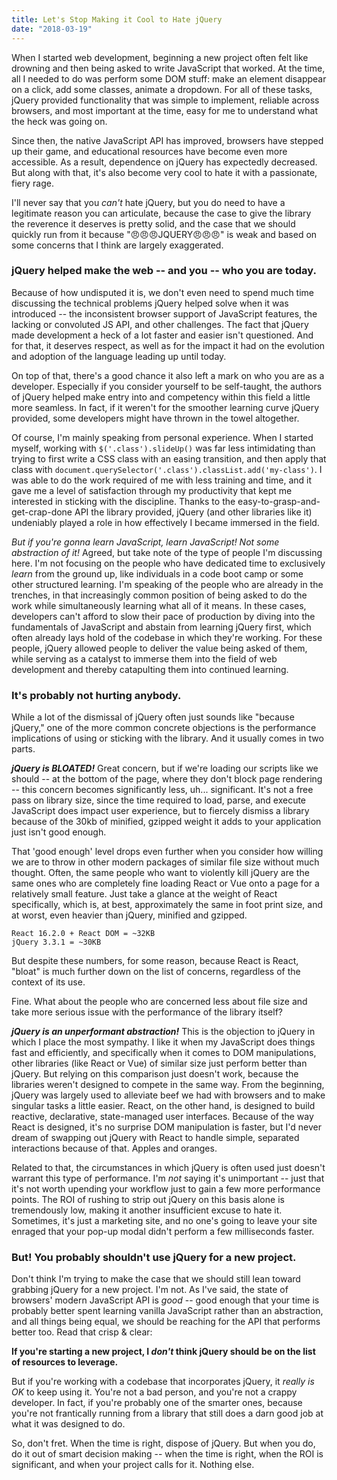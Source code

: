 ```yaml
---
title: Let's Stop Making it Cool to Hate jQuery
date: "2018-03-19"
---
```


When I started web development, beginning a new project often felt like drowning and then being asked to write JavaScript that worked. At the time, all I needed to do was perform some DOM stuff: make an element disappear on a click, add some classes, animate a dropdown. For all of these tasks, jQuery provided functionality that was simple to implement, reliable across browsers, and most important at the time, easy for me to understand what the heck was going on.

Since then, the native JavaScript API has improved, browsers have stepped up their game, and educational resources have become even more accessible. As a result, dependence on jQuery has expectedly decreased. But along with that, it's also become very cool to hate it with a passionate, fiery rage.

I'll never say that you _can't_ hate jQuery, but you do need to have a legitimate reason you can articulate, because the case to give the library the reverence it deserves is pretty solid, and the case that we should quickly run from it because "😠😠😠JQUERY😠😠😠" is weak and based on some concerns that I think are largely exaggerated.  

### jQuery helped make the web -- and you -- who you are today.

Because of how undisputed it is, we don't even need to spend much time discussing the technical problems jQuery helped solve when it was introduced -- the inconsistent browser support of JavaScript features, the lacking or convoluted JS API, and other challenges. The fact that jQuery made development a heck of a lot faster and easier isn't questioned. And for that, it deserves respect, as well as for the impact it had on the evolution and adoption of the language leading up until today.

On top of that, there's a good chance it also left a mark on who you are as a developer. Especially if you consider yourself to be self-taught, the authors of jQuery helped make entry into and competency within this field a little more seamless. In fact, if it weren't for the smoother learning curve jQuery provided, some developers might have thrown in the towel altogether.

Of course, I'm mainly speaking from personal experience. When I started myself, working with `$('.class').slideUp()` was far less intimidating than trying to first write a CSS class with an easing transition, and then apply that class with `document.querySelector('.class').classList.add('my-class')`. I was able to do the work required of me with less training and time, and it gave me a level of satisfaction through my productivity that kept me interested in sticking with the discipline. Thanks to the easy-to-grasp-and-get-crap-done API the library provided, jQuery (and other libraries like it) undeniably played a role in how effectively I became immersed in the field.

_But if you're gonna learn JavaScript, learn JavaScript! Not some abstraction of it!_ Agreed, but take note of the type of people I'm discussing here. I'm not focusing on the people who have dedicated time to exclusively _learn_ from the ground up, like individuals in a code boot camp or some other structured learning. I'm speaking of the people who are already in the trenches, in that increasingly common position of being asked to do the work while simultaneously learning what all of it means. In these cases, developers can't afford to slow their pace of production by diving into the fundamentals of JavaScript and abstain from learning jQuery first, which often already lays hold of the codebase in which they're working. For these people, jQuery allowed people to deliver the value being asked of them, while serving as a catalyst to immerse them into the field of web development and thereby catapulting them into continued learning.

### It's probably not hurting anybody.

While a lot of the dismissal of jQuery often just sounds like "because jQuery," one of the more common concrete objections is the performance implications of using or sticking with the library. And it usually comes in two parts. 

**_jQuery is BLOATED!_** Great concern, but if we're loading our scripts like we should -- at the bottom of the page, where they don't block page rendering -- this concern becomes significantly less, uh... significant. It's not a free pass on library size, since the time required to load, parse, and execute JavaScript does impact user experience, but to fiercely dismiss a library because of the 30kb of minified, gzipped weight it adds to your application just isn't good enough. 

That 'good enough' level drops even further when you consider how willing we are to throw in other modern packages of similar file size without much thought. Often, the same people who want to violently kill jQuery are the same ones who are completely fine loading React or Vue onto a page for a relatively small feature. Just take a glance at the weight of React specifically, which is, at best, approximately the same in foot print size, and at worst, even heavier than jQuery, minified and gzipped. 

```
React 16.2.0 + React DOM = ~32KB
jQuery 3.3.1 = ~30KB
```

But despite these numbers, for some reason, because React is React, "bloat" is much further down on the list of concerns, regardless of the context of its use.

Fine. What about the people who are concerned less about file size and take more serious issue with the performance of the library itself?

**_jQuery is an unperformant abstraction!_** This is the objection to jQuery in which I place the most sympathy. I like it when my JavaScript does things fast and efficiently, and specifically when it comes to DOM manipulations, other libraries (like React or Vue) of similar size just perform better than jQuery. But relying on this comparison just doesn't work, because the libraries weren't designed to compete in the same way. From the beginning, jQuery was largely used to alleviate beef we had with browsers and to make singular tasks a little easier. React, on the other hand, is designed to build reactive, declarative, state-managed user interfaces. Because of the way React is designed, it's no surprise DOM manipulation is faster, but I'd never dream of swapping out jQuery with React to handle simple, separated interactions because of that. Apples and oranges.

Related to that, the circumstances in which jQuery is often used just doesn't warrant this type of performance. I'm _not_ saying it's unimportant -- just that it's not worth upending your workflow just to gain a few more performance points. The ROI of rushing to strip out jQuery on this basis alone is tremendously low, making it another insufficient excuse to hate it. Sometimes, it's just a marketing site, and no one's going to leave your site enraged that your pop-up modal didn't perform a few milliseconds faster.

### But! You probably shouldn't use jQuery for a new project.

Don't think I'm trying to make the case that we should still lean toward grabbing jQuery for a new project. I'm not. As I've said, the state of browsers' modern JavaScript API is _good_ -- good enough that your time is probably better spent learning vanilla JavaScript rather than an abstraction, and all things being equal, we should be reaching for the API that performs better too. Read that crisp & clear:

**If you're starting a new project, I _don't_ think jQuery should be on the list of resources to leverage.**

But if you're working with a codebase that incorporates jQuery, it _really is OK_ to keep using it. You're not a bad person, and you're not a crappy developer. In fact, if you're probably one of the smarter ones, because you're not frantically running from a library that still does a darn good job at what it was designed to do.

So, don't fret. When the time is right, dispose of jQuery. But when you do, do it out of smart decision making -- when the time is right, when the ROI is significant, and when your project calls for it. Nothing else. 
